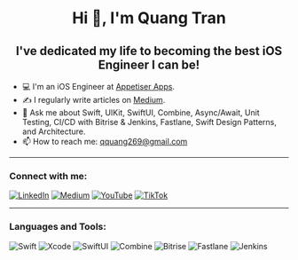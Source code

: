 <h1 align="center">Hi 👋, I'm Quang Tran</h1>
<h2 align="center">I've dedicated my life to becoming the best iOS Engineer I can be!</h2>

- 💻 I'm an iOS Engineer at [Appetiser Apps](https://appetiser.com.au).
- ✍️ I regularly write articles on [Medium](https://medium.com/@qquang269).
- 💬 Ask me about Swift, UIKit, SwiftUI, Combine, Async/Await, Unit Testing, CI/CD with Bitrise & Jenkins, Fastlane, Swift Design Patterns, and Architecture.
- 📫 How to reach me: qquang269@gmail.com

---

### Connect with me:

[![LinkedIn](https://img.shields.io/badge/-LinkedIn-blue?style=flat&logo=Linkedin&logoColor=white)](https://www.linkedin.com/in/quang-tran-7780a962/)
[![Medium](https://img.shields.io/badge/-Medium-black?style=flat&logo=Medium&logoColor=white)](https://medium.com/@qquang269)
[![YouTube](https://img.shields.io/badge/-YouTube-red?style=flat&logo=YouTube&logoColor=white)](https://www.youtube.com/@MrFianal)
[![TikTok](https://img.shields.io/badge/-TikTok-black?style=flat&logo=TikTok&logoColor=white)](https://www.tiktok.com/@anthonytran1810?_t=8qr2f47zfL5&_r=1)

---

### Languages and Tools:

![Swift](https://img.shields.io/badge/-Swift-orange?style=flat&logo=Swift&logoColor=white)
![Xcode](https://img.shields.io/badge/-Xcode-blue?style=flat&logo=Xcode&logoColor=white)
![SwiftUI](https://img.shields.io/badge/-SwiftUI-lightblue?style=flat&logo=Swift&logoColor=white)
![Combine](https://img.shields.io/badge/-Combine-purple?style=flat&logo=Apple&logoColor=white)
![Bitrise](https://img.shields.io/badge/-Bitrise-brightgreen?style=flat&logo=Bitrise&logoColor=white)
![Fastlane](https://img.shields.io/badge/-Fastlane-red?style=flat&logo=Fastlane&logoColor=white)
![Jenkins](https://img.shields.io/badge/-Jenkins-black?style=flat&logo=Jenkins&logoColor=white)